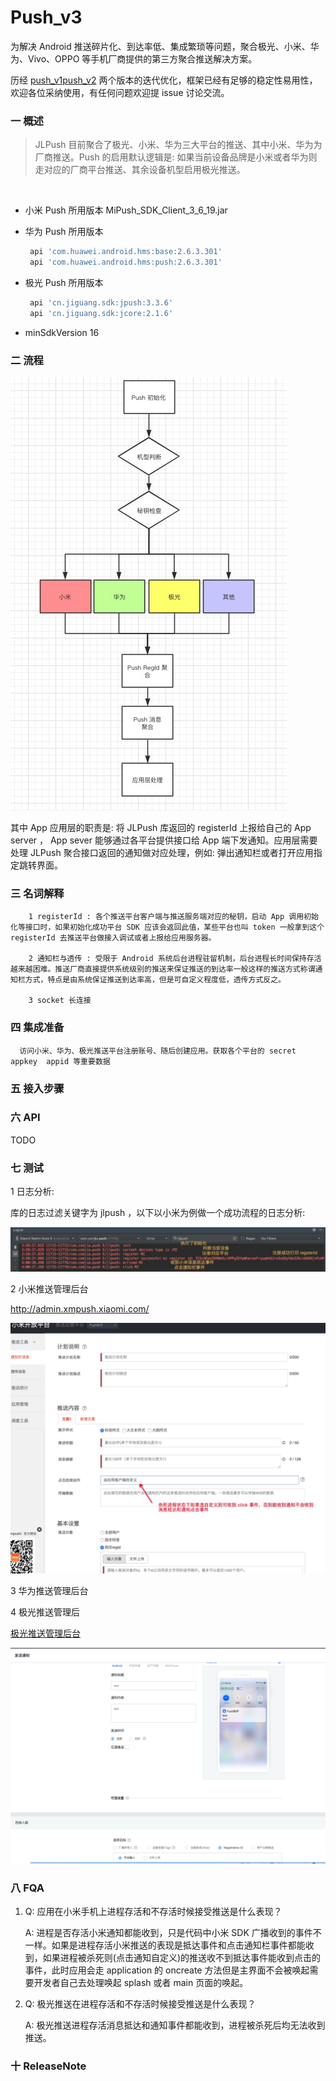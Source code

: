 # Push_v3

为解决 Android 推送碎片化、到达率低、集成繁琐等问题，聚合极光、小米、华为、Vivo、OPPO 等手机厂商提供的第三方聚合推送解决方案。



历经 [push_v1](https://github.com/13120241790/Push)[push_v2](https://github.com/13120241790/Push_v2) 两个版本的迭代优化，框架已经有足够的稳定性易用性，欢迎各位采纳使用，有任何问题欢迎提 issue 讨论交流。



### 一 概述



> JLPush 目前聚合了极光、小米、华为三大平台的推送、其中小米、华为为厂商推送。Push 的启用默认逻辑是: 如果当前设备品牌是小米或者华为则走对应的厂商平台推送、其余设备机型启用极光推送。

​	 

- 小米 Push 所用版本 MiPush_SDK_Client_3_6_19.jar

- 华为 Push 所用版本 

  ```bash
   api 'com.huawei.android.hms:base:2.6.3.301'
   api 'com.huawei.android.hms:push:2.6.3.301'
  ```

- 极光 Push 所用版本

  ```bash
   api 'cn.jiguang.sdk:jpush:3.3.6'
   api 'cn.jiguang.sdk:jcore:2.1.6'
  ```

- minSdkVersion 16

### 二 流程



![20191024170534](https://github.com/13120241790/Push/blob/master/images/20191024170534.jpg)



其中 App 应用层的职责是: 将 JLPush 库返回的 registerId 上报给自己的 App server ， App sever 能够通过各平台提供接口给 App 端下发通知。应用层需要处理 JLPush 聚合接口返回的通知做对应处理，例如: 弹出通知栏或者打开应用指定跳转界面。



### 三 名词解释

		1 registerId : 各个推送平台客户端与推送服务端对应的秘钥，启动 App 调用初始化等接口时，如果初始化成功平台 SDK 应该会返回此值，某些平台也叫 token 一般拿到这个 registerId 去推送平台做接入调试或者上报给应用服务器。
	
		2 通知栏与透传 : 受限于 Android 系统后台进程驻留机制，后台进程长时间保持存活越来越困难。推送厂商直接提供系统级别的推送来保证推送的到达率一般这样的推送方式称谓通知栏方式，特点是由系统保证推送到达率高，但是可自定义程度低，透传方式反之。
	
		3 socket 长连接



### 四 集成准备

      访问小米、华为、极光推送平台注册账号、随后创建应用。获取各个平台的 secret  appkey  appid 等重要数据



### 五 接入步骤



### 六 API

TODO



### 七 测试

1 日志分析:

库的日志过滤关键字为 jlpush ，以下以小米为例做一个成功流程的日志分析:

![20191114140320](https://github.com/13120241790/Push/blob/master/images/20191114140320.jpg)



2 小米推送管理后台

http://admin.xmpush.xiaomi.com/ 

![20191113095233](https://github.com/13120241790/Push/blob/master/images/20191113095233.jpg)

3 华为推送管理后台

4 极光推送管理后

[极光推送管理后台](https://www.jiguang.cn/jpush2/#/app/0dc337f2661e3264374bcd05/push_form/notification)

![20191113102409](https://github.com/13120241790/Push/blob/master/images/20191113102409.jpg)





### 八 FQA

1. Q: 应用在小米手机上进程存活和不存活时候接受推送是什么表现？

   A: 进程是否存活小米通知都能收到，只是代码中小米 SDK 广播收到的事件不一样。如果是进程存活小米推送的表现是抵达事件和点击通知栏事件都能收到，如果进程被杀死则(点击通知自定义)的推送收不到抵达事件能收到点击的事件，此时应用会走 application 的 oncreate 方法但是主界面不会被唤起需要开发者自己去处理唤起 splash 或者 main 页面的唤起。

2. Q: 极光推送在进程存活和不存活时候接受推送是什么表现？

   A: 极光推送进程存活消息抵达和通知事件都能收到，进程被杀死后均无法收到推送。  
   
   

### 十 ReleaseNote

